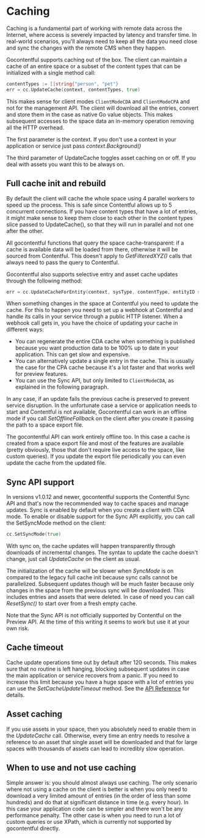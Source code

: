 # Caching

Caching is a fundamental part of working with remote data across the Internet,
where access is severely impacted by latency and transfer time. In real-world scenarios,
you'll always need to keep all the data you need close and sync the changes with the remote
CMS when they happen.

Gocontentful supports caching out of the box. The client can maintain a cache of an entire space
or a subset of the content types that can be initialized with a single method call:

```go
contentTypes := []string{"person", "pet"}
err = cc.UpdateCache(context, contentTypes, true)
```

This makes sense for client modes `ClientModeCDA` and `ClientModeCPA` and not for the management API.
The client will download all the entries, convert and store them in the case as
native Go value objects. This makes subsequent accesses to the space data an in-memory operation removing all the HTTP
overhead.

The first parameter is the context. If you don't use a context in your application or service just pass _context.Background()_

The third parameter of UpdateCache toggles asset caching on or off. If you deal with assets you want this to be always on.

## Full cache init and rebuild

By default the client will cache the whole space using 4 parallel workers to speed up the process.
This is safe since Contentful allows up to 5 concurrent connections.
If you have content types that have a lot of entries, it might make sense to keep them close to each other
in the content types slice passed to UpdateCache(), so that they will run in parallel and not one after the other.

All gocontentful functions that query the space cache-transparent: if a cache is available data will be loaded from
there, otherwise it will be sourced from Contentful. This doesn't apply to _GetFilteredXYZ()_ calls that
always need to pass the query to Contentful.

Gocontentful also supports selective entry and asset cache updates through the following method:

```go
err = cc.UpdateCacheForEntity(context, sysType, contentType, entityID string)
```

When something changes in the space at Contentful you need to update the cache. For this to happen you need to set
up a webhook at Contentful and handle its calls in your service through a public HTTP listener.
When a webhook call gets in, you have the choice of updating your cache in different ways:

- You can regenerate the entire CDA cache when something is published because you want production data to
  be 100% up to date in your application. This can get slow and expensive.
- You can alternatively update a single entry in the cache. This is usually the case for the CPA cache because
  it's a lot faster and that works well for preview features.
- You can use the Sync API, but only limited to `ClientModeCDA`, as explained in the following paragraph.

In any case, if an update fails the previous cache is preserved to prevent service disruption.
In the unfortunate case a service or application needs to start and Contentful is not available, Gocontentful can work
in an offline mode if you call _SetOfflineFallback_ on the client after you create it passing the path to a space export file.

The gocontentful API can work entirely offline too. In this case a cache is created from a space export file and most of the
features are available (pretty obviously, those that don't require live access to the space, like custom queries). If you update
the export file periodically you can even update the cache from the updated file.

## Sync API support

In versions v1.0.12 and newer, gocontentful supports the Contentful Sync API and that's now the recommended way to cache spaces and manage updates.
Sync is enabled by default when you create a client with CDA mode.
To enable or disable support for the Sync API explicitly, you can call the SetSyncMode method on the client:

```go
cc.SetSyncMode(true)
```

With sync on, the cache updates will happen transparently through downloads of incremental changes.
The syntax to update the cache doesn't change, just call _UpdateCache_ on the client as usual.

The initialization of the cache will be slower when _SyncMode_ is on compared to the legacy full cache init because sync calls cannot be parallelized.
Subsequent updates though will be much faster because only changes in the space from the previous sync will be downloaded.
This includes entries and assets that were deleted. In case of need you can call _ResetSync()_ to start over from a fresh empty cache.

Note that the Sync API is not officially supported by Contentful on the Preview API. At the time of this writing it seems to work but use it at your own risk.

## Cache timeout

Cache update operations time out by default after 120 seconds. This makes sure that no
routine is left hanging, blocking subsequent updates in case the main application or service
recovers from a panic. If you need to increase this limit because you have a huge space with
a lot of entries you can use the _SetCacheUpdateTimeout_ method. See the [API Reference](./04-api-reference) for details.

## Asset caching

If you use assets in your space, then you absolutely need to enable them in the _UpdateCache_ call.
Otherwise, every time an entry needs to resolve a reference to an asset that single asset will be downloaded
and that for large spaces with thousands of assets can lead to incredibly slow operation.

## When to use and not use caching

Simple answer is: you should almost always use caching. The only scenario where not using
a cache on the client is better is when you only need to download a very limited amount
of entries (in the order of less than some hundreds) and do that at significant distance in time
(e.g. every hour). In this case your application code can be simpler and there won't be any
performance penalty. The other case is when you need to run a lot of custom queries or
use XPath, which is currently not supported by gocontentful directly.
